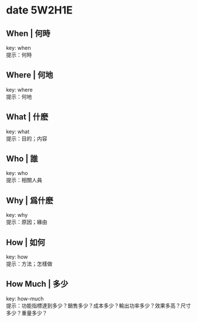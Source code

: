 # date 5W2H1E

## When | 何時
key: when  
提示：何時

## Where | 何地
key: where  
提示：何地

## What | 什麽
key: what  
提示：目的；内容

## Who | 誰
key: who  
提示：相關人員

## Why | 爲什麽
key: why  
提示：原因；緣由

## How | 如何
key: how  
提示：方法；怎樣做

## How Much | 多少
key: how-much  
提示：功能指標達到多少？銷售多少？成本多少？輸出功率多少？效果多高？尺寸多少？重量多少？
